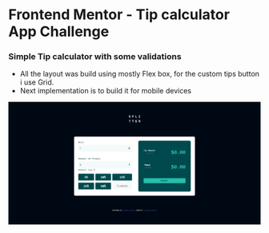 # Frontend Mentor - Tip calculator App Challenge


### Simple Tip calculator with some validations
- All the layout was build using mostly Flex box, for the custom tips button i use Grid.
- Next implementation is to build it for mobile devices

![Design preview for the Tip calculator app coding challenge](./images/tip-calculator.png)

